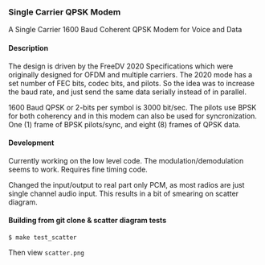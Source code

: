 ### Single Carrier QPSK Modem
A Single Carrier 1600 Baud Coherent QPSK Modem for Voice and Data

#### Description
The design is driven by the FreeDV 2020 Specifications which were originally designed for OFDM and multiple carriers. The 2020 mode has a set number of FEC bits, codec bits, and pilots. So the idea was to increase the baud rate, and just send the same data serially instead of in parallel.

1600 Baud QPSK or 2-bits per symbol is 3000 bit/sec. The pilots use BPSK for both coherency and in this modem can also be used for syncronization. One (1) frame of BPSK pilots/sync, and eight (8) frames of QPSK data.

#### Development
Currently working on the low level code. The modulation/demodulation seems to work. Requires fine timing code.

Changed the input/output to real part only PCM, as most radios are just single channel audio input. This results in a bit of smearing on scatter diagram.

#### Building from git clone & scatter diagram tests

```
$ make test_scatter
```
Then view `scatter.png`
